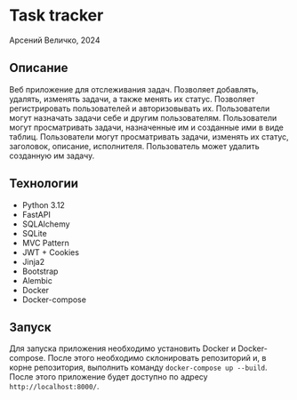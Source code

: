 # Task tracker 

Арсений Величко, 2024

## Описание

Веб приложение для отслеживания задач. Позволяет добавлять, удалять, изменять задачи, а также менять их статус. 
Позволяет регистрировать пользователей и авторизовывать их. Пользователи могут назначать задачи себе и другим 
пользователям. Пользователи могут просматривать задачи, назначенные им и созданные ими в виде таблиц. Пользователи 
могут просматривать задачи, изменять их статус, заголовок, описание, исполнителя. Пользователь может удалить созданную
им задачу.

## Технологии

- Python 3.12
- FastAPI
- SQLAlchemy
- SQLite
- MVC Pattern
- JWT + Cookies
- Jinja2
- Bootstrap
- Alembic
- Docker
- Docker-compose

## Запуск

Для запуска приложения необходимо установить Docker и Docker-compose. После этого необходимо склонировать 
репозиторий и, в корне репозитория, выполнить команду `docker-compose up --build`. После этого приложение будет 
доступно по адресу `http://localhost:8000/`.
